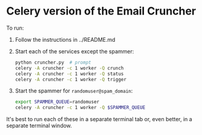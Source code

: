 # Celery version of the Email Cruncher

To run:

1. Follow the instructions in ../README.md
1. Start each of the services except the spammer:

    ```bash
    python cruncher.py  # prompt
    celery -A cruncher -c 1 worker -Q crunch
    celery -A cruncher -c 1 worker -Q status
    celery -A cruncher -c 1 worker -Q trigger
    ```

3. Start the spammer for `randomuser@spam_domain`:

    ```bash
    export SPAMMER_QUEUE=randomuser
    celery -A cruncher -c 1 worker -Q $SPAMMER_QUEUE
    ```

It's best to run each of these in a separate terminal tab or, even better, in a separate terminal window.
